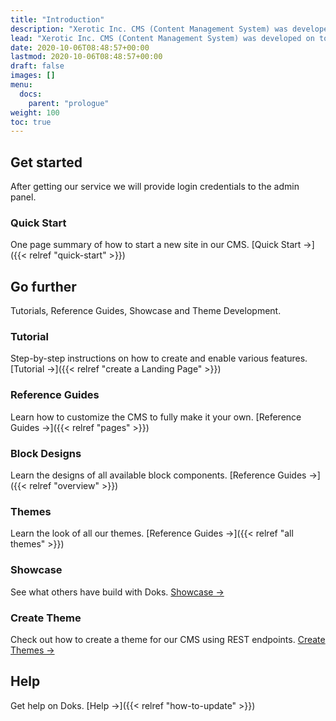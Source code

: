 ```yaml
---
title: "Introduction"
description: "Xerotic Inc. CMS (Content Management System) was developed on top of Python, Django & Wagtail."
lead: "Xerotic Inc. CMS (Content Management System) was developed on top of Python, Django & Wagtail. There are currently only four themes are available for frontend. This system also provides REST and Graphql endpoints, so you can develop your own javascript (reactjs, nextjs etc.) frontend as you like."
date: 2020-10-06T08:48:57+00:00
lastmod: 2020-10-06T08:48:57+00:00
draft: false
images: []
menu:
  docs:
    parent: "prologue"
weight: 100
toc: true
---
```


## Get started

After getting our service we will provide login credentials to the admin panel.

### Quick Start

One page summary of how to start a new site in our CMS. [Quick Start →]({{< relref "quick-start" >}})

## Go further

Tutorials, Reference Guides, Showcase and Theme Development.

### Tutorial

Step-by-step instructions on how to create and enable various features. [Tutorial →]({{< relref "create a Landing Page" >}})

### Reference Guides

Learn how to customize the CMS to fully make it your own. [Reference Guides →]({{< relref "pages" >}})

### Block Designs

Learn the designs of all available block components. [Reference Guides →]({{< relref "overview" >}})

### Themes

Learn the look of all our themes. [Reference Guides →]({{< relref "all themes" >}})

### Showcase

See what others have build with Doks. [Showcase →](https://getdoks.org/showcase/electric-blocks/)

### Create Theme

Check out how to create a theme for our CMS using REST endpoints. [Create Themes →](https://getdoks.org/docs/create-theme/intro/)

## Help

Get help on Doks. [Help →]({{< relref "how-to-update" >}})
